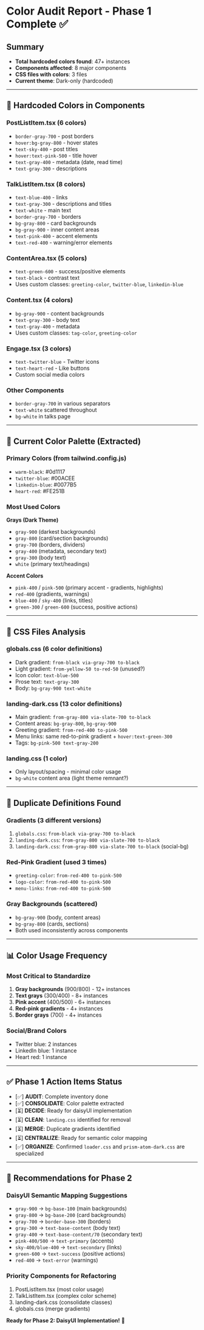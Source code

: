 # Color Audit Report - Phase 1 Complete ✅

## Summary
- **Total hardcoded colors found**: 47+ instances
- **Components affected**: 8 major components
- **CSS files with colors**: 3 files
- **Current theme**: Dark-only (hardcoded)

---

## 🎯 Hardcoded Colors in Components

### PostListItem.tsx (6 colors)
- `border-gray-700` - post borders
- `hover:bg-gray-800` - hover states
- `text-sky-400` - post titles
- `hover:text-pink-500` - title hover
- `text-gray-400` - metadata (date, read time)
- `text-gray-300` - descriptions

### TalkListItem.tsx (8 colors)
- `text-blue-400` - links
- `text-gray-300` - descriptions and titles
- `text-white` - main text
- `border-gray-700` - borders
- `bg-gray-800` - card backgrounds
- `bg-gray-900` - inner content areas
- `text-pink-400` - accent elements
- `text-red-400` - warning/error elements

### ContentArea.tsx (5 colors)
- `text-green-600` - success/positive elements
- `text-black` - contrast text
- Uses custom classes: `greeting-color`, `twitter-blue`, `linkedin-blue`

### Content.tsx (4 colors)
- `bg-gray-900` - content backgrounds
- `text-gray-300` - body text
- `text-gray-400` - metadata
- Uses custom classes: `tag-color`, `greeting-color`

### Engage.tsx (3 colors)
- `text-twitter-blue` - Twitter icons
- `text-heart-red` - Like buttons
- Custom social media colors

### Other Components
- `border-gray-700` in various separators
- `text-white` scattered throughout
- `bg-white` in talks page

---

## 🎨 Current Color Palette (Extracted)

### Primary Colors (from tailwind.config.js)
- `warm-black`: #0d1117
- `twitter-blue`: #00ACEE  
- `linkedin-blue`: #0077B5
- `heart-red`: #FE251B

### Most Used Colors
**Grays (Dark Theme)**
- `gray-900` (darkest backgrounds)
- `gray-800` (card/section backgrounds) 
- `gray-700` (borders, dividers)
- `gray-400` (metadata, secondary text)
- `gray-300` (body text)
- `white` (primary text/headings)

**Accent Colors**
- `pink-400` / `pink-500` (primary accent - gradients, highlights)
- `red-400` (gradients, warnings)
- `blue-400` / `sky-400` (links, titles)
- `green-300` / `green-600` (success, positive actions)

---

## 📁 CSS Files Analysis

### globals.css (6 color definitions)
- Dark gradient: `from-black via-gray-700 to-black`
- Light gradient: `from-yellow-50 to-red-50` (unused?)
- Icon color: `text-blue-500`
- Prose text: `text-gray-300`
- Body: `bg-gray-900 text-white`

### landing-dark.css (13 color definitions)
- Main gradient: `from-gray-800 via-slate-700 to-black`
- Content areas: `bg-gray-800`, `bg-gray-900`
- Greeting gradient: `from-red-400 to-pink-500`
- Menu links: same red-to-pink gradient + `hover:text-green-300`
- Tags: `bg-pink-500 text-gray-200`

### landing.css (1 color)
- Only layout/spacing - minimal color usage
- `bg-white` content area (light theme remnant?)

---

## 🔄 Duplicate Definitions Found

### Gradients (3 different versions)
1. `globals.css`: `from-black via-gray-700 to-black`
2. `landing-dark.css`: `from-gray-800 via-slate-700 to-black` 
3. `landing-dark.css`: `from-gray-800 via-slate-700 to-black` (social-bg)

### Red-Pink Gradient (used 3 times)
- `greeting-color`: `from-red-400 to-pink-500`
- `logo-color`: `from-red-400 to-pink-500`  
- `menu-links`: `from-red-400 to-pink-500`

### Gray Backgrounds (scattered)
- `bg-gray-900` (body, content areas)
- `bg-gray-800` (cards, sections)
- Both used inconsistently across components

---

## 📊 Color Usage Frequency

### Most Critical to Standardize
1. **Gray backgrounds** (900/800) - 12+ instances
2. **Text grays** (300/400) - 8+ instances  
3. **Pink accent** (400/500) - 6+ instances
4. **Red-pink gradients** - 4+ instances
5. **Border grays** (700) - 4+ instances

### Social/Brand Colors
- Twitter blue: 2 instances
- LinkedIn blue: 1 instance
- Heart red: 1 instance

---

## ✅ Phase 1 Action Items Status

- [✅] **AUDIT**: Complete inventory done
- [✅] **CONSOLIDATE**: Color palette extracted  
- [⏳] **DECIDE**: Ready for daisyUI implementation
- [⏳] **CLEAN**: `landing.css` identified for removal
- [⏳] **MERGE**: Duplicate gradients identified
- [⏳] **CENTRALIZE**: Ready for semantic color mapping
- [✅] **ORGANIZE**: Confirmed `loader.css` and `prism-atom-dark.css` are specialized

---

## 🎯 Recommendations for Phase 2

### DaisyUI Semantic Mapping Suggestions
- `gray-900` → `bg-base-100` (main backgrounds)
- `gray-800` → `bg-base-200` (card backgrounds)  
- `gray-700` → `border-base-300` (borders)
- `gray-300` → `text-base-content` (body text)
- `gray-400` → `text-base-content/70` (secondary text)
- `pink-400/500` → `text-primary` (accents)
- `sky-400/blue-400` → `text-secondary` (links)
- `green-600` → `text-success` (positive actions)
- `red-400` → `text-error` (warnings)

### Priority Components for Refactoring
1. PostListItem.tsx (most color usage)
2. TalkListItem.tsx (complex color scheme)
3. landing-dark.css (consolidate classes)
4. globals.css (merge gradients)

**Ready for Phase 2: DaisyUI Implementation!** 🚀
